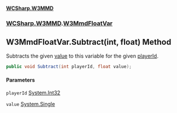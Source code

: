 #### [WCSharp.W3MMD](index.md 'index')
### [WCSharp.W3MMD](WCSharp.W3MMD.md 'WCSharp.W3MMD').[W3MmdFloatVar](WCSharp.W3MMD.W3MmdFloatVar.md 'WCSharp.W3MMD.W3MmdFloatVar')

## W3MmdFloatVar.Subtract(int, float) Method

Subtracts the given [value](WCSharp.W3MMD.W3MmdFloatVar.Subtract(int,float).md#WCSharp.W3MMD.W3MmdFloatVar.Subtract(int,float).value 'WCSharp.W3MMD.W3MmdFloatVar.Subtract(int, float).value') to this variable for the given [playerId](WCSharp.W3MMD.W3MmdFloatVar.Subtract(int,float).md#WCSharp.W3MMD.W3MmdFloatVar.Subtract(int,float).playerId 'WCSharp.W3MMD.W3MmdFloatVar.Subtract(int, float).playerId').

```csharp
public void Subtract(int playerId, float value);
```
#### Parameters

<a name='WCSharp.W3MMD.W3MmdFloatVar.Subtract(int,float).playerId'></a>

`playerId` [System.Int32](https://docs.microsoft.com/en-us/dotnet/api/System.Int32 'System.Int32')

<a name='WCSharp.W3MMD.W3MmdFloatVar.Subtract(int,float).value'></a>

`value` [System.Single](https://docs.microsoft.com/en-us/dotnet/api/System.Single 'System.Single')